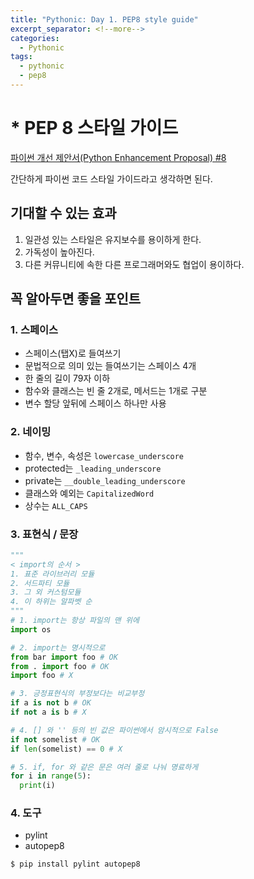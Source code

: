 ```yaml
---
title: "Pythonic: Day 1. PEP8 style guide"
excerpt_separator: <!--more-->
categories:
  - Pythonic
tags:
  - pythonic
  - pep8
---
```

# * PEP 8 스타일 가이드
[파이썬 개선 제안서(Python Enhancement Proposal) #8](https://www.python.org/dev/peps/pep-0008/)

간단하게 파이썬 코드 스타일 가이드라고 생각하면 된다.

## 기대할 수 있는 효과
1. 일관성 있는 스타일은 유지보수를 용이하게 한다.
2. 가독성이 높아진다.
3. 다른 커뮤니티에 속한 다른 프로그래머와도 협업이 용이하다.
<!--more-->

## 꼭 알아두면 좋을 포인트
### 1. 스페이스
- 스페이스(탭X)로 들여쓰기
- 문법적으로 의미 있는 들여쓰기는 스페이스 4개
- 한 줄의 길이 79자 이하
- 함수와 클래스는 빈 줄 2개로, 메서드는 1개로 구분
- 변수 할당 앞뒤에 스페이스 하나만 사용

### 2. 네이밍
- 함수, 변수, 속성은 `lowercase_underscore`
- protected는 `_leading_underscore`
- private는 `__double_leading_underscore`
- 클래스와 예외는 `CapitalizedWord`
- 상수는 `ALL_CAPS`

### 3. 표현식 / 문장
```python
"""
< import의 순서 >
1. 표준 라이브러리 모듈
2. 서드파티 모듈
3. 그 외 커스텀모듈
4. 이 하위는 알파벳 순
"""
# 1. import는 항상 파일의 맨 위에
import os

# 2. import는 명시적으로
from bar import foo # OK
from . import foo # OK
import foo # X

# 3. 긍정표현식의 부정보다는 비교부정
if a is not b # OK
if not a is b # X

# 4. [] 와 '' 등의 빈 값은 파이썬에서 암시적으로 False
if not somelist # OK
if len(somelist) == 0 # X

# 5. if, for 와 같은 문은 여러 줄로 나눠 명료하게
for i in range(5):
  print(i)

```

### 4. 도구
- pylint
- autopep8
```bash
$ pip install pylint autopep8
```
